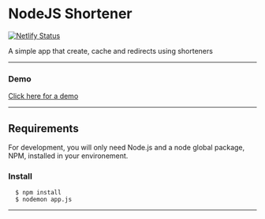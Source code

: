 # NodeJS Shortener
[![Netlify Status](https://api.netlify.com/api/v1/badges/e38868c1-3447-4a61-b63d-fcce4743d595/deploy-status)](https://app.netlify.com/sites/nodejsshortener/deploys)

A simple app that create, cache and redirects using shorteners

---
### Demo
[Click here for a demo](https://nodejsshortener.netlify.app/)


---
## Requirements

For development, you will only need Node.js and a node global package, NPM, installed in your environement.


###
### Install

      $ npm install
      $ nodemon app.js

---


